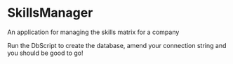 # SkillsManager

An application for managing the skills matrix for a company

Run the DbScript to create the database, amend your connection string and you should be good to go!
